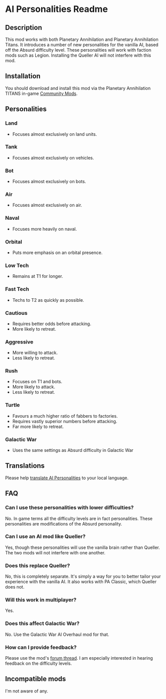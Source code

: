 # AI Personalities Readme

## Description

This mod works with both Planetary Annihilation and Planetary Annihilation Titans. It introduces a number of new personalities for the vanilla AI, based off the Absurd difficulty level. These personalities will work with faction mods such as Legion. Installing the Queller AI will not interfere with this mod.

## Installation

You should download and install this mod via the Planetary Annihilation TITANS in-game [Community Mods](https://steamcommunity.com/sharedfiles/filedetails/?id=1417396826).

## Personalities

### Land

 - Focuses almost exclusively on land units.

### Tank

 - Focuses almost exclusively on vehicles.

### Bot

 - Focuses almost exclusively on bots.

### Air

 - Focuses almost exclusively on air.

### Naval

 - Focuses more heavily on naval.

### Orbital

 - Puts more emphasis on an orbital presence.

### Low Tech

 - Remains at T1 for longer.

### Fast Tech

 - Techs to T2 as quickly as possible.

### Cautious

 - Requires better odds before attacking.
 - More likely to retreat.

### Aggressive

 - More willing to attack.
 - Less likely to retreat.

### Rush

 - Focuses on T1 and bots.
 - More likely to attack.
 - Less likely to retreat.

### Turtle

 - Favours a much higher ratio of fabbers to factories.
 - Requires vastly superior numbers before attacking.
 - Far more likely to retreat.

### Galactic War

 - Uses the same settings as Absurd difficulty in Galactic War

## Translations

Please help [translate AI Personalities](https://poeditor.com/join/project/3u9vtw8xUf) to your local language.

## FAQ

### Can I use these personalities with lower difficulties?
No. In game terms all the difficulty levels are in fact personalities. These personalities are modifications of the Absurd personality.

### Can I use an AI mod like Queller?
Yes, though these personalities will use the vanilla brain rather than Queller. The two mods will not interfere with one another.

### Does this replace Queller?
No, this is completely separate. It's simply a way for you to better tailor your experience with the vanilla AI. It also works with PA Classic, which Queller does not.

### Will this work in multiplayer?
Yes.

### Does this affect Galactic War?
No. Use the Galactic War AI Overhaul mod for that.

### How can I provide feedback?
Please use the mod's [forum thread](https://forums.uberent.com/threads/rel-server-ai-personalities.72363/). I am especially interested in hearing feedback on the difficulty levels.


## Incompatible mods

I'm not aware of any.
